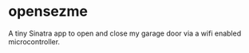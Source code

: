 opensezme
=========

A tiny Sinatra app to open and close my garage door via a wifi enabled microcontroller.
